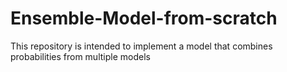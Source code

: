 # Ensemble-Model-from-scratch
This repository is intended to implement a model that combines probabilities from multiple models

